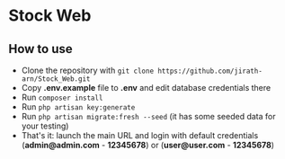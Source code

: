 # Stock Web

## How to use

- Clone the repository with `git clone https://github.com/jirath-arn/Stock_Web.git`
- Copy __.env.example__ file to __.env__ and edit database credentials there
- Run `composer install`
- Run `php artisan key:generate`
- Run `php artisan migrate:fresh --seed` (it has some seeded data for your testing)
- That's it: launch the main URL and login with default credentials (__admin@admin.com__ - __12345678__) or (__user@user.com__ - __12345678__)